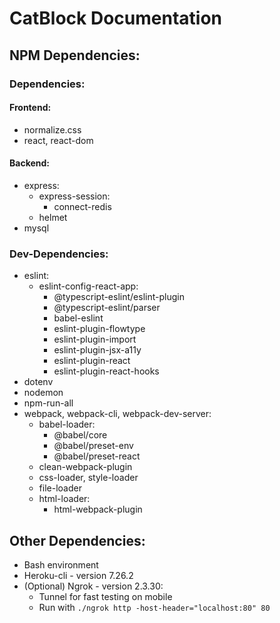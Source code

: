 # CatBlock Documentation

## NPM Dependencies:

### Dependencies:

#### Frontend:
* normalize.css
* react, react-dom

#### Backend:
* express:
  * express-session:
    * connect-redis
  * helmet
* mysql

### Dev-Dependencies:
* eslint:
  * eslint-config-react-app:
    * @typescript-eslint/eslint-plugin
    * @typescript-eslint/parser
    * babel-eslint
    * eslint-plugin-flowtype
    * eslint-plugin-import
    * eslint-plugin-jsx-a11y
    * eslint-plugin-react
    * eslint-plugin-react-hooks
* dotenv
* nodemon
* npm-run-all
* webpack, webpack-cli, webpack-dev-server:
  * babel-loader:
    * @babel/core
    * @babel/preset-env
    * @babel/preset-react
  * clean-webpack-plugin
  * css-loader, style-loader
  * file-loader
  * html-loader:
    * html-webpack-plugin

## Other Dependencies:
* Bash environment
* Heroku-cli - version 7.26.2
* (Optional) Ngrok - version 2.3.30:
  * Tunnel for fast testing on mobile
  * Run with `./ngrok http -host-header="localhost:80" 80`
